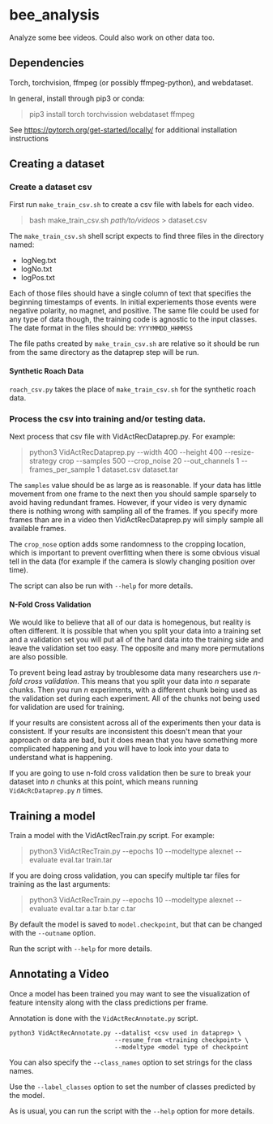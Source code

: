 # bee_analysis
Analyze some bee videos. Could also work on other data too.

## Dependencies

Torch, torchvision, ffmpeg (or possibly ffmpeg-python), and webdataset.

In general, install through pip3 or conda:

> pip3 install torch torchvission webdataset ffmpeg

See https://pytorch.org/get-started/locally/ for additional installation instructions

## Creating a dataset

### Create a dataset csv

First run `make_train_csv.sh` to create a csv file with labels for each video.
> bash make_train_csv.sh *path/to/videos* > dataset.csv

The `make_train_csv.sh` shell script expects to find three files in the directory named:
* logNeg.txt
* logNo.txt
* logPos.txt

Each of those files should have a single column of text that specifies the beginning timestamps of
events. In initial experiements those events were negative polarity, no magnet, and positive. The
same file could be used for any type of data though, the training code is agnostic to the input
classes. The date format in the files should be: `YYYYMMDD_HHMMSS`

The file paths created by `make_train_csv.sh` are relative so it should be run from the same
directory as the dataprep step will be run.

#### Synthetic Roach Data

`roach_csv.py` takes the place of `make_train_csv.sh` for the synthetic roach data.

### Process the csv into training and/or testing data.

Next process that csv file with VidActRecDataprep.py. For example:
> python3 VidActRecDataprep.py --width 400 --height 400 --resize-strategy crop --samples 500 --crop_noise 20 --out_channels 1 --frames_per_sample 1 dataset.csv dataset.tar

The `samples` value should be as large as is reasonable. If your data has little movement from one
frame to the next then you should sample sparsely to avoid having redundant frames. However, if your
video is very dynamic there is nothing wrong with sampling all of the frames. If you specify more
frames than are in a video then VidActRecDataprep.py will simply sample all available frames.

The `crop_nose` option adds some randomness to the cropping location, which is important to prevent
overfitting when there is some obvious visual tell in the data (for example if the camera is slowly
changing position over time).

The script can also be run with `--help` for more details.

#### N-Fold Cross Validation

We would like to believe that all of our data is homegenous, but reality is often different. It is
possible that when you split your data into a training set and a validation set you will put all of
the hard data into the training side and leave the validation set too easy. The opposite and many
more permutations are also possible.

To prevent being lead astray by troublesome data many researchers use *n-fold cross validation*.
This means that you split your data into *n* separate chunks. Then you run *n* experiments, with a
different chunk being used as the validation set during each experiment. All of the chunks not being
used for validation are used for training.

If your results are consistent across all of the experiments then your data is consistent. If your
results are inconsistent this doesn't mean that your approach or data are bad, but it does mean that
you have something more complicated happening and you will have to look into your data to understand
what is happening.

If you are going to use n-fold cross validation then be sure to break your dataset into *n* chunks
at this point, which means running `VidAcRcDataprep.py` *n* times.

## Training a model

Train a model with the VidActRecTrain.py script. For example:
> python3 VidActRecTrain.py --epochs 10 --modeltype alexnet --evaluate eval.tar train.tar

If you are doing cross validation, you can specify multiple tar files for training as the last
arguments:
> python3 VidActRecTrain.py --epochs 10 --modeltype alexnet --evaluate eval.tar a.tar b.tar c.tar

By default the model is saved to `model.checkpoint`, but that can be changed with the `--outname`
option.

Run the script with `--help` for more details.

## Annotating a Video

Once a model has been trained you may want to see the visualization of feature intensity along with
the class predictions per frame.

Annotation is done with the `VidActRecAnnotate.py` script.

~~~~
python3 VidActRecAnnotate.py --datalist <csv used in dataprep> \
                             --resume_from <training checkpoint> \
                             --modeltype <model type of checkpoint
~~~~

You can also specify the `--class_names` option to set strings for the class names.

Use the `--label_classes` option to set the number of classes predicted by the model.

As is usual, you can run the script with the `--help` option for more details.  
